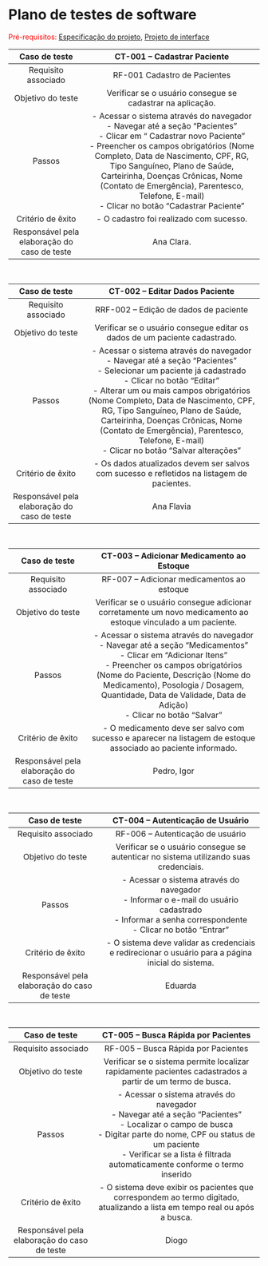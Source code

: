 # Plano de testes de software

<span style="color:red">Pré-requisitos: <a href="02-Especificacao.md"> Especificação do projeto</a></span>, <a href="05-Projeto-interface.md"> Projeto de interface</a>


| **Caso de teste**  | **CT-001 – Cadastrar Paciente**  |
|:---: |:---: |
| Requisito associado | RF-001	Cadastro de Pacientes |
| Objetivo do teste | Verificar se o usuário consegue se cadastrar na aplicação. |
| Passos |	- Acessar o sistema através do navegador <br> - Navegar até a seção “Pacientes” <br> - Clicar em  “ Cadastrar novo Paciente” <br> - Preencher os campos obrigatórios (Nome Completo, Data de Nascimento, CPF, RG, Tipo Sanguíneo, Plano de Saúde, Carteirinha, Doenças Crônicas, Nome (Contato de Emergência), Parentesco, Telefone, E-mail) <br> - Clicar no botão “Cadastrar Paciente” |
| Critério de êxito | - O cadastro foi realizado com sucesso. |
| Responsável pela elaboração do caso de teste | Ana Clara. |

<br>

| **Caso de teste**  | **CT-002 – Editar Dados Paciente**  |
|:---: |:---: |
| Requisito associado | RRF-002 – Edição de dados de paciente |
| Objetivo do teste | Verificar se o usuário consegue editar os dados de um paciente cadastrado. |
| Passos | - Acessar o sistema através do navegador <br> - Navegar até a seção “Pacientes” <br> - Selecionar um paciente já cadastrado <br> - Clicar no botão “Editar” <br> - Alterar um ou mais campos obrigatórios (Nome Completo, Data de Nascimento, CPF, RG, Tipo Sanguíneo, Plano de Saúde, Carteirinha, Doenças Crônicas, Nome (Contato de Emergência), Parentesco, Telefone, E-mail) <br> - Clicar no botão “Salvar alterações” |
| Critério de êxito | - Os dados atualizados devem ser salvos com sucesso e refletidos na listagem de pacientes. |
| Responsável pela elaboração do caso de teste | Ana Flavia |

<br>

| **Caso de teste**  | **CT-003 – Adicionar Medicamento ao Estoque**  |
|:---: |:---: |
| Requisito associado | RF-007 – Adicionar medicamentos ao estoque |
| Objetivo do teste | Verificar se o usuário consegue adicionar corretamente um novo medicamento ao estoque vinculado a um paciente. |
| Passos | - Acessar o sistema através do navegador <br> - Navegar até a seção “Medicamentos” <br> - Clicar em “Adicionar Itens” <br> - Preencher os campos obrigatórios (Nome do Paciente, Descrição (Nome do Medicamento), Posologia / Dosagem, Quantidade, Data de Validade, Data de Adição) <br> - Clicar no botão “Salvar” |
| Critério de êxito | - O medicamento deve ser salvo com sucesso e aparecer na listagem de estoque associado ao paciente informado. |
| Responsável pela elaboração do caso de teste | Pedro, Igor |

<br>

| **Caso de teste**  | **CT-004 – Autenticação de Usuário**  |
|:---: |:---: |
| Requisito associado | RF-006 – Autenticação de usuário |
| Objetivo do teste | Verificar se o usuário consegue se autenticar no sistema utilizando suas credenciais. |
| Passos | - Acessar o sistema através do navegador <br> - Informar o e-mail do usuário cadastrado <br> - Informar a senha correspondente <br> - Clicar no botão “Entrar” |
| Critério de êxito | - O sistema deve validar as credenciais e redirecionar o usuário para a página inicial do sistema. |
| Responsável pela elaboração do caso de teste | Eduarda |

<br>

| **Caso de teste**  | **CT-005 – Busca Rápida por Pacientes**  |
|:---: |:---: |
| Requisito associado | RF-005 – Busca Rápida por Pacientes |
| Objetivo do teste | Verificar se o sistema permite localizar rapidamente pacientes cadastrados a partir de um termo de busca. |
| Passos | - Acessar o sistema através do navegador <br> - Navegar até a seção “Pacientes” <br> - Localizar o campo de busca <br> - Digitar parte do nome, CPF ou status de um paciente <br> - Verificar se a lista é filtrada automaticamente conforme o termo inserido |
| Critério de êxito | - O sistema deve exibir os pacientes que correspondem ao termo digitado, atualizando a lista em tempo real ou após a busca. |
| Responsável pela elaboração do caso de teste | Diogo |



